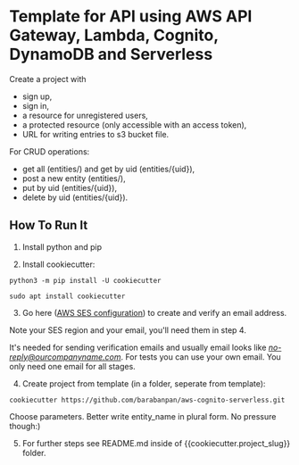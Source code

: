 # Template for API using AWS API Gateway, Lambda, Cognito, DynamoDB and Serverless

Create a project with 
 - sign up, 
 - sign in, 
 - a resource for unregistered users, 
 - a protected resource (only accessible with an access token),
 - URL for writing entries to s3 bucket file.

For CRUD operations:
 - get all (entities/) and get by uid (entities/{uid}),
 - post a new entity (entities/),
 - put by uid (entities/{uid}),
 - delete by uid (entities/{uid}).


## How To Run It

1. Install python and pip

2. Install cookiecutter:
```
python3 -m pip install -U cookiecutter
```
```
sudo apt install cookiecutter
```
3. Go here ([AWS SES configuration](https://eu-west-1.console.aws.amazon.com/ses/home?region=eu-west-1#verified-senders-email:)) to create and verify an email address.

Note your SES region and your email, you'll need them in step 4.

It's needed for sending verification emails and usually email looks like *no-reply@ourcompanyname.com*.
For tests you can use your own email.
You only need one email for all stages. 


4. Create project from template (in a folder, seperate from template):
```
cookiecutter https://github.com/barabanpan/aws-cognito-serverless.git
```

Choose parameters. Better write entity_name in plural form. No pressure though:)

5. For further steps see README.md inside of {{cookiecutter.project_slug}} folder.
